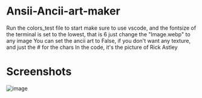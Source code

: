 # Ansii-Ancii-art-maker
Run the colors_test file to start
make sure to use vscode, and the fontsize of the terminal is set to the lowest, that is 6
just change the "Image.webp" to any image
You can set the ancii art to False, if you don't want any texture, and just the # for the chars
In the code, it's the picture of Rick Astley 

# Screenshots
![image](https://user-images.githubusercontent.com/83540978/145513087-b1bee547-ea74-4fa9-9df2-205359cd17cc.png)

